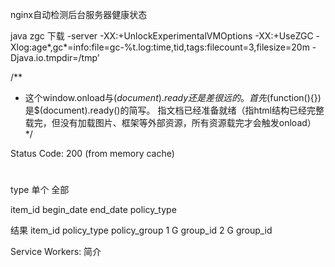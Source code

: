 nginx自动检测后台服务器健康状态

java zgc 下载
-server -XX:+UnlockExperimentalVMOptions -XX:+UseZGC -Xlog:age*,gc*=info:file=gc-%t.log:time,tid,tags:filecount=3,filesize=20m -Djava.io.tmpdir=/tmp'

/**
 * 这个window.onload与$(document).ready还是差很远的。首先$(function(){})是$(document).ready()的简写。
 指文档已经准备就绪（指html结构已经完整载完，但没有加载图片、框架等外部资源，所有资源载完才会触发onload）
 */


Status Code: 200  (from memory cache)
# 

type 单个 全部 


item_id begin_date end_date policy_type

结果
item_id policy_type policy_group
1 G group_id
2 G group_id


 
Service Workers: 简介


